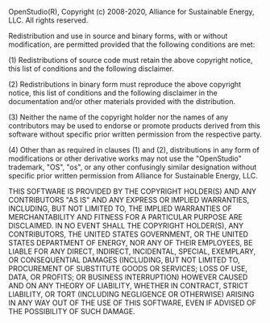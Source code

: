 OpenStudio(R), Copyright (c) 2008-2020, Alliance for Sustainable Energy, LLC. All rights reserved.

Redistribution and use in source and binary forms, with or without modification, are permitted provided 
that the following conditions are met:

(1) Redistributions of source code must retain the above copyright notice, this list of conditions and 
the following disclaimer.

(2) Redistributions in binary form must reproduce the above copyright notice, this list of conditions and 
the following disclaimer in the documentation and/or other materials provided with the distribution.

(3) Neither the name of the copyright holder nor the names of any contributors may be used to endorse or 
promote products derived from this software without specific prior written permission from the respective 
party.

(4) Other than as required in clauses (1) and (2), distributions in any form of modifications or other 
derivative works may not use the "OpenStudio" trademark, "OS", "os", or any other confusingly similar 
designation without specific prior written permission from Alliance for Sustainable Energy, LLC.

THIS SOFTWARE IS PROVIDED BY THE COPYRIGHT HOLDER(S) AND ANY CONTRIBUTORS "AS IS" AND ANY EXPRESS OR IMPLIED 
WARRANTIES, INCLUDING, BUT NOT LIMITED TO, THE IMPLIED WARRANTIES OF MERCHANTABILITY AND FITNESS FOR A 
PARTICULAR PURPOSE ARE DISCLAIMED. IN NO EVENT SHALL THE COPYRIGHT HOLDER(S), ANY CONTRIBUTORS, THE UNITED 
STATES GOVERNMENT, OR THE UNITED STATES DEPARTMENT OF ENERGY, NOR ANY OF THEIR EMPLOYEES, BE LIABLE FOR ANY 
DIRECT, INDIRECT, INCIDENTAL, SPECIAL, EXEMPLARY, OR CONSEQUENTIAL DAMAGES (INCLUDING, BUT NOT LIMITED TO, 
PROCUREMENT OF SUBSTITUTE GOODS OR SERVICES; LOSS OF USE, DATA, OR PROFITS; OR BUSINESS INTERRUPTION) HOWEVER 
CAUSED AND ON ANY THEORY OF LIABILITY, WHETHER IN CONTRACT, STRICT LIABILITY, OR TORT (INCLUDING NEGLIGENCE 
OR OTHERWISE) ARISING IN ANY WAY OUT OF THE USE OF THIS SOFTWARE, EVEN IF ADVISED OF THE POSSIBILITY OF SUCH 
DAMAGE.